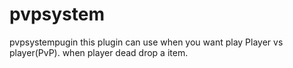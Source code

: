 # pvpsystem
pvpsystempugin
this plugin can use when you want play Player vs player(PvP).
when player dead drop a item.
